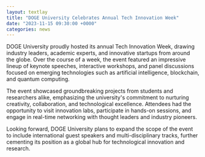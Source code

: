 ```yaml
---
layout: textlay
title: "DOGE University Celebrates Annual Tech Innovation Week"
date: "2023-11-15 09:30:00 +0000"
categories: news
---
```


DOGE University proudly hosted its annual Tech Innovation Week, drawing industry leaders, academic experts, and innovative startups from around the globe. Over the course of a week, the event featured an impressive lineup of keynote speeches, interactive workshops, and panel discussions focused on emerging technologies such as artificial intelligence, blockchain, and quantum computing.

The event showcased groundbreaking projects from students and researchers alike, emphasizing the university's commitment to nurturing creativity, collaboration, and technological excellence. Attendees had the opportunity to visit innovation labs, participate in hands-on sessions, and engage in real-time networking with thought leaders and industry pioneers.

Looking forward, DOGE University plans to expand the scope of the event to include international guest speakers and multi-disciplinary tracks, further cementing its position as a global hub for technological innovation and research. 